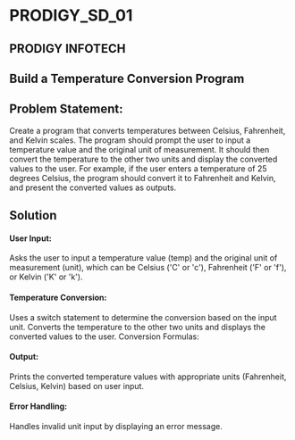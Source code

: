 # PRODIGY_SD_01

## PRODIGY INFOTECH
## Build a Temperature Conversion Program

## Problem Statement: 
Create a program that converts temperatures between Celsius, Fahrenheit, and Kelvin scales. The program should prompt the user to input a temperature value and the original unit of measurement. It should then convert the temperature to the other two units and display the converted values to the user. For example, if the user enters a temperature of 25 degrees Celsius, the program should convert it to Fahrenheit and Kelvin, and present the converted values as outputs.

## Solution
#### User Input:
Asks the user to input a temperature value (temp) and the original unit of measurement (unit), which can be Celsius ('C' or 'c'), Fahrenheit ('F' or 'f'), or Kelvin ('K' or 'k').

#### Temperature Conversion:
Uses a switch statement to determine the conversion based on the input unit.
Converts the temperature to the other two units and displays the converted values to the user.
Conversion Formulas:

#### Output:
Prints the converted temperature values with appropriate units (Fahrenheit, Celsius, Kelvin) based on user input.

#### Error Handling:
Handles invalid unit input by displaying an error message.
